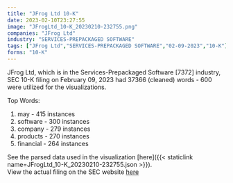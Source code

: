 ```yaml
---
title: "JFrog Ltd 10-K"
date: 2023-02-10T23:27:55
image: "JFrogLtd_10-K_20230210-232755.png"
companies: "JFrog Ltd"
industry: "SERVICES-PREPACKAGED SOFTWARE"
tags: ["JFrog Ltd","SERVICES-PREPACKAGED SOFTWARE","02-09-2023","10-K"]
forms: "10-K"
---
```

JFrog Ltd, which is in the Services-Prepackaged Software [7372] industry, SEC 10-K filing on February 09, 2023 had 37366 (cleaned) words - 600 were utilized for the visualizations.

Top Words:
1. may - 415 instances
2. software - 300 instances
3. company - 279 instances
4. products - 270 instances
5. financial - 264 instances


See the parsed data used in the visualization [here]({{< staticlink name=JFrogLtd_10-K_20230210-232755.json >}}).  
View the actual filing on the SEC website [here](https://www.sec.gov/Archives/edgar/data/1800667/0000950170-23-002329.txt)